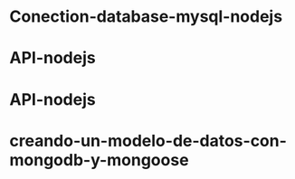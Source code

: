 # Conection-database-mysql-nodejs
# API-nodejs
# API-nodejs
# creando-un-modelo-de-datos-con-mongodb-y-mongoose
